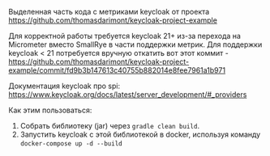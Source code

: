 Выделенная часть кода с метриками keycloak от проекта https://github.com/thomasdarimont/keycloak-project-example

Для корректной работы требуется keycloak 21+ из-за перехода на Micrometer вместо SmallRye в части поддержки метрик.
Для поддержки keycloak < 21 потребуется вручную откатить вот этот коммит - https://github.com/thomasdarimont/keycloak-project-example/commit/fd9b3b147613c40755b882014e8fee7961a1b971

Документация keycloak про spi: https://www.keycloak.org/docs/latest/server_development/#_providers

Как этим пользоваться:
1. Собрать библиотеку (jar) через `gradle clean build`.
2. Запустить keycloak с этой библиотекой в docker, используя команду `docker-compose up -d --build`